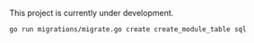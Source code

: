 This project is currently under development.

```
go run migrations/migrate.go create create_module_table sql
```